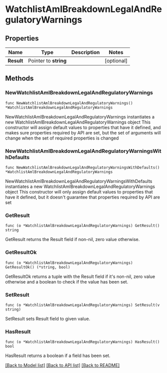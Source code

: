 # WatchlistAmlBreakdownLegalAndRegulatoryWarnings

## Properties

Name | Type | Description | Notes
------------ | ------------- | ------------- | -------------
**Result** | Pointer to **string** |  | [optional] 

## Methods

### NewWatchlistAmlBreakdownLegalAndRegulatoryWarnings

`func NewWatchlistAmlBreakdownLegalAndRegulatoryWarnings() *WatchlistAmlBreakdownLegalAndRegulatoryWarnings`

NewWatchlistAmlBreakdownLegalAndRegulatoryWarnings instantiates a new WatchlistAmlBreakdownLegalAndRegulatoryWarnings object
This constructor will assign default values to properties that have it defined,
and makes sure properties required by API are set, but the set of arguments
will change when the set of required properties is changed

### NewWatchlistAmlBreakdownLegalAndRegulatoryWarningsWithDefaults

`func NewWatchlistAmlBreakdownLegalAndRegulatoryWarningsWithDefaults() *WatchlistAmlBreakdownLegalAndRegulatoryWarnings`

NewWatchlistAmlBreakdownLegalAndRegulatoryWarningsWithDefaults instantiates a new WatchlistAmlBreakdownLegalAndRegulatoryWarnings object
This constructor will only assign default values to properties that have it defined,
but it doesn't guarantee that properties required by API are set

### GetResult

`func (o *WatchlistAmlBreakdownLegalAndRegulatoryWarnings) GetResult() string`

GetResult returns the Result field if non-nil, zero value otherwise.

### GetResultOk

`func (o *WatchlistAmlBreakdownLegalAndRegulatoryWarnings) GetResultOk() (*string, bool)`

GetResultOk returns a tuple with the Result field if it's non-nil, zero value otherwise
and a boolean to check if the value has been set.

### SetResult

`func (o *WatchlistAmlBreakdownLegalAndRegulatoryWarnings) SetResult(v string)`

SetResult sets Result field to given value.

### HasResult

`func (o *WatchlistAmlBreakdownLegalAndRegulatoryWarnings) HasResult() bool`

HasResult returns a boolean if a field has been set.


[[Back to Model list]](../README.md#documentation-for-models) [[Back to API list]](../README.md#documentation-for-api-endpoints) [[Back to README]](../README.md)


